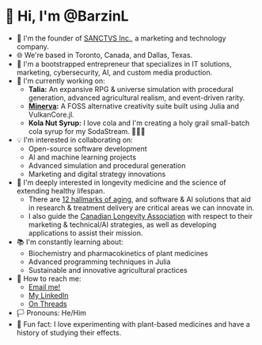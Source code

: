 # 👋 Hi, I'm @BarzinL
- 🚀 I'm the founder of [SANCTVS Inc.](https://www.sanctus.ca), a marketing and technology company.
- 🌐 We're based in Toronto, Canada, and Dallas, Texas.
- 💼 I'm a bootstrapped entrepreneur that specializes in IT solutions, marketing, cybersecurity, AI, and custom media production.
- 🔧 I'm currently working on:
  - **Talia:** An expansive RPG & universe simulation with procedural generation, advanced agricultural realism, and event-driven rarity.
  - **[Minerva](https://github.com/sanctus-inc/Minerva):** A FOSS alternative creativity suite built using Julia and VulkanCore.jl.
  - **Kola Nut Syrup:** I love cola and I'm creating a holy grail small-batch cola syrup for my SodaStream. 🤷🏻‍♂️
- 💡 I'm interested in collaborating on:
  - Open-source software development
  - AI and machine learning projects
  - Advanced simulation and procedural generation
  - Marketing and digital strategy innovations
- 🧬 I'm deeply interested in longevity medicine and the science of extending healthy lifespan.
  - There are [12 hallmarks of aging](images/12Hallmarks2.jpg), and software & AI solutions that aid in research & treatment delivery are critical areas we can innovate in.
  - I also guide the [Canadian Longevity Association](https://www.canadianlongevity.ca/) with respect to their marketing & technical/AI strategies, as well as developing applications to assist their mission.
- 📚 I'm constantly learning about:
  - Biochemistry and pharmacokinetics of plant medicines
  - Advanced programming techniques in Julia
  - Sustainable and innovative agricultural practices
- 💌 How to reach me:
  - [Email me!](mailto:barzin@duck.com)
  - [My LinkedIn](https://www.linkedin.com/in/barzin-lotfabadi/)
  - [On Threads](https://www.threads.net/@barzinlotfabadi)
- 🏳️ Pronouns: He/Him
- 🎉 Fun fact: I love experimenting with plant-based medicines and have a history of studying their effects.

<!--
BarzinL/BarzinL is a ✨ special ✨ repository because its `README.md` (this file) appears on your GitHub profile.
You can click the Preview link to take a look at your changes.
-->
